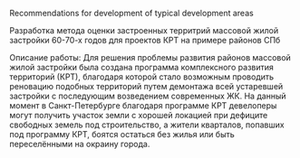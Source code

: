 Recommendations for development of typical development areas

Разработка метода оценки застроенных территрий массовой жилой застройки 60-70-х годов для проектов КРТ на примере районов СПб

Описание работы:
Для решения проблемы развития районов массовой жилой застройки была создана программа комплексного развития территорий (КРТ), благодаря которой стало возможным проводить реновацию подобных территорий путем демонтажа всей устаревшей застройки с последующим возведением современных ЖК. На данный момент в Санкт-Петербурге благодаря программе КРТ девелоперы могут получить участок земли с хорошей локацией при дефиците свободных земель под строительство, а жители кварталов, попавших под программу КРТ, боятся остаться без жилья или быть переселёнными на окраину города. 
